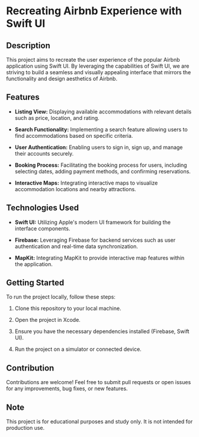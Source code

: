 # Recreating Airbnb Experience with Swift UI

## Description

This project aims to recreate the user experience of the popular Airbnb application using Swift UI. By leveraging the capabilities of Swift UI, we are striving to build a seamless and visually appealing interface that mirrors the functionality and design aesthetics of Airbnb.

## Features

- **Listing View:** Displaying available accommodations with relevant details such as price, location, and rating.
  
- **Search Functionality:** Implementing a search feature allowing users to find accommodations based on specific criteria.
  
- **User Authentication:** Enabling users to sign in, sign up, and manage their accounts securely.
  
- **Booking Process:** Facilitating the booking process for users, including selecting dates, adding payment methods, and confirming reservations.

- **Interactive Maps:** Integrating interactive maps to visualize accommodation locations and nearby attractions.

## Technologies Used

- **Swift UI:** Utilizing Apple's modern UI framework for building the interface components.
  
- **Firebase:** Leveraging Firebase for backend services such as user authentication and real-time data synchronization.

- **MapKit:** Integrating MapKit to provide interactive map features within the application.

## Getting Started

To run the project locally, follow these steps:

1. Clone this repository to your local machine.
   
2. Open the project in Xcode.
   
3. Ensure you have the necessary dependencies installed (Firebase, Swift UI).
   
4. Run the project on a simulator or connected device.

## Contribution

Contributions are welcome! Feel free to submit pull requests or open issues for any improvements, bug fixes, or new features.


## Note

This project is for educational purposes and study only. It is not intended for production use.
